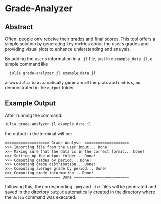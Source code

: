 # Grade-Analyzer
## Abstract

Often, people only receive their grades and final scores. This tool offers a simple solution by generating key metrics about the user's grades and providing visual plots to enhance understanding and analysis.

By adding the user's information in a ``.jl`` file, just like ``example_data.jl``, a simple command like

```bash
  julia grade-analyzer.jl example_data.jl
```

allows ``Julia`` to automatically generate all the plots and metrics, as demonstrated in the ``output`` folder.

## Example Output

After running the command:

```bash
julia grade-analyzer.jl example_data.jl
```

the output in the terminal will be:

```
==================== Grade Analyser ====================
>>> Importing file from the user input... Done!
>>> Making sure that the data is in the correct format... Done!
>>> Setting up the output folder... Done!
>>> Computing grades by period... Done!
>>> Computing grade distribution... Done!
>>> Computing average grade by period... Done!
>>> Computing grade information... Done!
========================= Done =========================
```

following this, the corresponding ``.png`` and ``.txt`` files will be generated and saved in the directory ``output`` automatically created in the directory where the ``Julia`` command was executed.
